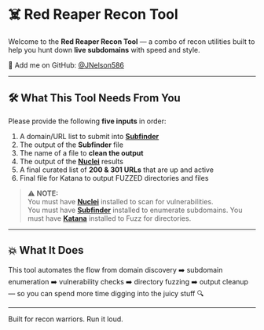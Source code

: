 # ☠️ Red Reaper Recon Tool

Welcome to the **Red Reaper Recon Tool** — a combo of recon utilities built to help you hunt down **live subdomains** with speed and style.

🔗 Add me on GitHub: [@JNelson586](https://github.com/JNelson586)

---

## 🛠️ What This Tool Needs From You

Please provide the following **five inputs** in order:

1. A domain/URL list to submit into [**Subfinder**](https://github.com/projectdiscovery/subfinder)
2. The output of the **Subfinder** file
3. The name of a file to **clean the output**
4. The output of the [**Nuclei**](https://github.com/projectdiscovery/nuclei) results
5. A final curated list of **200 & 301 URLs** that are up and active
6. Final file for Katana to output FUZZED directories and files

> ⚠️ **NOTE:**  
> You must have [**Nuclei**](https://github.com/projectdiscovery/nuclei) installed to scan for vulnerabilities.  
> You must have [**Subfinder**](https://github.com/projectdiscovery/subfinder) installed to enumerate subdomains.
> You must have [**Katana**](https://github.com/projectdiscovery/katana) installed to Fuzz for directories.

---

## 💥 What It Does

This tool automates the flow from domain discovery ➡️ subdomain enumeration ➡️ vulnerability checks ➡️ directory fuzzing ➡️ output cleanup — so you can spend more time digging into the juicy stuff 🔍

---

Built for recon warriors. Run it loud.
